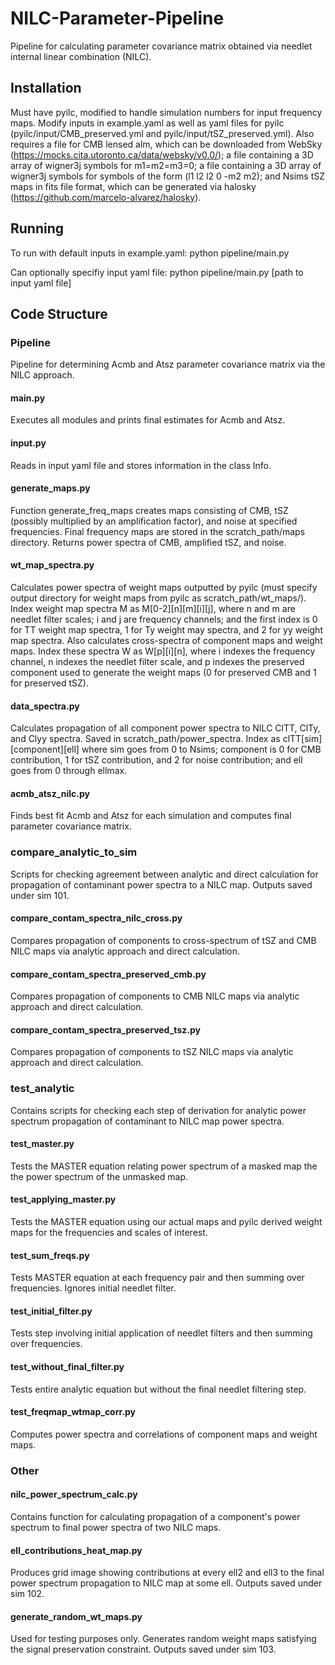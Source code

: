 # NILC-Parameter-Pipeline
Pipeline for calculating parameter covariance matrix obtained via needlet internal linear combination (NILC).

## Installation 
Must have pyilc, modified to handle simulation numbers for input frequency maps. Modify inputs in example.yaml as well as yaml files for pyilc (pyilc/input/CMB_preserved.yml and pyilc/input/tSZ_preserved.yml). Also requires a file for CMB lensed alm, which can be downloaded from WebSky (https://mocks.cita.utoronto.ca/data/websky/v0.0/); a file containing a 3D array of wigner3j symbols for m1=m2=m3=0; a file containing a 3D array of wigner3j symbols for symbols of the form (l1 l2 l2 0 -m2 m2); and Nsims tSZ maps in fits file format, which can be generated via halosky (https://github.com/marcelo-alvarez/halosky).

## Running
To run with default inputs in example.yaml:
python pipeline/main.py 

Can optionally specifiy input yaml file:
python pipeline/main.py [path to input yaml file]

## Code Structure

### Pipeline
Pipeline for determining Acmb and Atsz parameter covariance matrix via the NILC approach.

#### main.py
Executes all modules and prints final estimates for Acmb and Atsz.

#### input.py
Reads in input yaml file and stores information in the class Info.

#### generate_maps.py
Function generate_freq_maps creates maps consisting of CMB, tSZ (possibly multiplied by an amplification factor), and noise at specified frequencies. Final frequency maps are stored in the scratch_path/maps directory. Returns power spectra of CMB, amplified tSZ, and noise.

#### wt_map_spectra.py
Calculates power spectra of weight maps outputted by pyilc (must specify output directory for weight maps from pyilc as scratch_path/wt_maps/). Index weight map spectra M as M[0-2][n][m][i][j], where n and m are needlet filter scales; i and j are frequency channels; and the first index is 0 for TT weight map spectra, 1 for Ty weight may spectra, and 2 for yy weight map spectra. Also calculates cross-spectra of component maps and weight maps. Index these spectra W as W[p][i][n], where i indexes the frequency channel, n indexes the needlet filter scale, and p indexes the preserved component used to generate the weight maps (0 for preserved CMB and 1 for preserved tSZ). 

#### data_spectra.py
Calculates propagation of all component power spectra to NILC ClTT, ClTy, and Clyy spectra. Saved in scratch_path/power_spectra. Index as clTT[sim][component][ell] where sim goes from 0 to Nsims; component is 0 for CMB contribution, 1 for tSZ contribution, and 2 for noise contribution; and ell goes from 0 through ellmax.

#### acmb_atsz_nilc.py
Finds best fit Acmb and Atsz for each simulation and computes final parameter covariance matrix.

### compare_analytic_to_sim
Scripts for checking agreement between analytic and direct calculation for propagation of contaminant power spectra to a NILC map. Outputs saved under sim 101.

#### compare_contam_spectra_nilc_cross.py
Compares propagation of components to cross-spectrum of tSZ and CMB NILC maps via analytic approach and direct calculation.

#### compare_contam_spectra_preserved_cmb.py
Compares propagation of components to CMB NILC maps via analytic approach and direct calculation.

#### compare_contam_spectra_preserved_tsz.py
Compares propagation of components to tSZ NILC maps via analytic approach and direct calculation.


### test_analytic
Contains scripts for checking each step of derivation for analytic power spectrum propagation of contaminant to NILC map power spectra.

#### test_master.py
Tests the MASTER equation relating power spectrum of a masked map the the power spectrum of the unmasked map.

#### test_applying_master.py
Tests the MASTER equation using our actual maps and pyilc derived weight maps for the frequencies and scales of interest.

#### test_sum_freqs.py
Tests MASTER equation at each frequency pair and then summing over frequencies. Ignores initial needlet filter.

#### test_initial_filter.py
Tests step involving initial application of needlet filters and then summing over frequencies.

#### test_without_final_filter.py
Tests entire analytic equation but without the final needlet filtering step.

#### test_freqmap_wtmap_corr.py
Computes power spectra and correlations of component maps and weight maps.



### Other

#### nilc_power_spectrum_calc.py
Contains function for calculating propagation of a component's power spectrum to final power spectra of two NILC maps.

#### ell_contributions_heat_map.py
Produces grid image showing contributions at every ell2 and ell3 to the final power spectrum propagation to NILC map at some ell. Outputs saved under sim 102. 

#### generate_random_wt_maps.py
Used for testing purposes only. Generates random weight maps satisfying the signal preservation constraint. Outputs saved under sim 103.